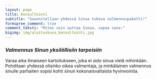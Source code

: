 ```yaml
---
layout: page
title: Konsultointi
subtitle: "Suunnitellaan yhdessä Sinua tukeva valmennuspaketti!"
formspree_comment: true
comment_teksti: "Miten voin auttaa Sinua, vapaa sana:"
bigimg: img/aloituskuva_konsultointi.jpg
---
```


### ***Valmennus Sinun yksilöllisiin tarpeisiin***

Varaa aika ilmaiseen kartoitukseen, joka ei sido sinua vielä mihinkään.  
Pohditaan yhdessä olisinko oikea valmentaja, ja minkälainen valmennus sinulle parhaiten sopisi kohti sinun kokonaisvaltaista hyvinvointia.